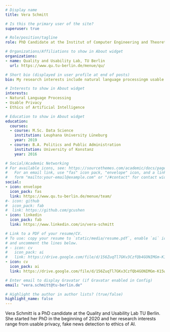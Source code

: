 ```yaml
---
# Display name
title: Vera Schmitt

# Is this the primary user of the site?
superuser: true

# Role/position/tagline
role: PhD Candidate at the Institut of Computer Engineering and Theoretical Computer Science

# Organizations/Affiliations to show in About widget
organizations:
- name: Quality and Usability Lab, TU Berlin
  url: https://www.qu.tu-berlin.de/menue/qu/

# Short bio (displayed in user profile at end of posts)
bio: My research interests include natural language processingm usable privacy, and ethics of AI.

# Interests to show in About widget
interests:
- Natural Language Processing 
- Usable Privacy
- Ethics of Artificial Intelligence 

# Education to show in About widget
education:
  courses:
  - course: M.Sc. Data Science
    institution: Leuphana University Lüneburg
    year: 2019
  - course: B.A. Politics and Public Administration
    institution: University of Konstanz
    year: 2016

# Social/Academic Networking
# For available icons, see: https://sourcethemes.com/academic/docs/page-builder/#icons
#   For an email link, use "fas" icon pack, "envelope" icon, and a link in the
#   form "mailto:your-email@example.com" or "/#contact" for contact widget.
social:
- icon: envelope
  icon_pack: fas
  link: https://www.qu.tu-berlin.de/menue/team/
#- icon: github
#  icon_pack: fab
#  link: https://github.com/gcushen
- icon: linkedin
  icon_pack: fab
  link: https://www.linkedin.com/in/vera-schmitt 

# Link to a PDF of your resume/CV.
# To use: copy your resume to `static/media/resume.pdf`, enable `ai` icons in `params.toml`, 
# and uncomment the lines below.
# - icon: cv
#   icon_pack: ai
#   link: https://drive.google.com/file/d/156ZuqTl7GKv3CzfQb4GONIMGm-K15wJN/view?usp=sharing
- icon: cv
  icon_pack: ai
  link: https://drive.google.com/file/d/156ZuqTl7GKv3CzfQb4GONIMGm-K15wJN/view?usp=sharing

# Enter email to display Gravatar (if Gravatar enabled in Config)
email: "vera.schmitt@tu-berlin.de"

# Highlight the author in author lists? (true/false)
highlight_name: false
---
```


Vera Schmitt is a PhD candidate at the Quality and Usability Lab TU Berlin. She started her PhD in the beginning of 2020 and her research interests range from usable privacy, fake news detection to ethics of AI. 


